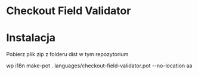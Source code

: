 # Checkout Field Validator

# Instalacja

Pobierz plik zip z folderu dist w tym repozytorium

wp i18n make-pot . languages/checkout-field-validator.pot --no-location aa
